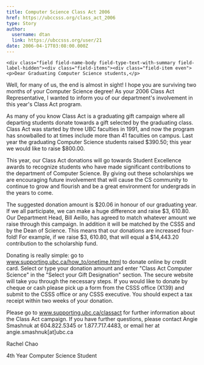 ```yaml
---
title: Computer Science Class Act 2006 
href: https://ubccsss.org/class_act_2006
type: Story
author:
  username: dtan
  link: https://ubccsss.org/user/21
date: 2006-04-17T03:08:00.000Z
---
```



    <div class="field field-name-body field-type-text-with-summary field-label-hidden"><div class="field-items"><div class="field-item even"><p>Dear Graduating Computer Science students,</p>
<p>Well, for many of us, the end is almost in sight! I hope you are surviving two months of your Computer Science degree! As your 2006 Class Act Representative, I wanted to inform you of our department&apos;s involvement in this year&apos;s Class Act program.</p>
<p>As many of you know Class Act is a graduating gift campaign where all departing students donate towards a gift selected by the graduating class. Class Act was started by three UBC faculties in 1991, and now the program has snowballed to at times include more than 41 faculties on campus. Last year the graduating Computer Science students raised $390.50; this year we would like to raise $800.00.</p>
<p>This year, our Class Act donations will go towards Student Excellence awards to recognize students who have made significant contributions to the department of Computer Science. By giving out these scholarships we are encouraging future involvement that will cause the CS community to continue to grow and flourish and be a great environment for undergrads in the years to come.</p>
<p>The suggested donation amount is $20.06 in honour of our graduating year. If we all participate, we can make a huge difference and raise $3, 610.80. Our Department Head, Bill Aeillo, has agreed to match whatever amount we raise through this campaign. In addition it will be matched by the CSSS and by the Dean of Science. This means that our donations are increased four-fold! For example, if we raise $3, 610.80, that will equal a $14,443.20 contribution to the scholarship fund.</p>
<p>Donating is really simple: go to <a href="http://www.supporting.ubc.ca/how_to/onetime.html">www.supporting.ubc.ca/how_to/onetime.html</a> to donate online by credit card. Select or type your donation amount and enter &quot;Class Act Computer Science&quot; in the &quot;Select your Gift Designation&quot; section. The secure website will take you through the necessary steps. If you would like to donate by cheque or cash please pick up a form from the CSSS office (X139) and submit to the CSSS office or any CSSS executive. You should expect a tax receipt within two weeks of your donation.</p>
<p>Please go to <a href="http://www.supporting.ubc.ca/classact">www.supporting.ubc.ca/classact</a> for further information about the Class Act campaign. If you have further questions, please contact Angie Smashnuk at 604.822.5345 or 1.877.717.4483, or email her at angie.smashnuk[at]ubc.ca</p>
<p>Rachel Chao</p>
<p>4th Year Computer Science Student</p>
</div></div></div>    <footer>
          </footer>
    